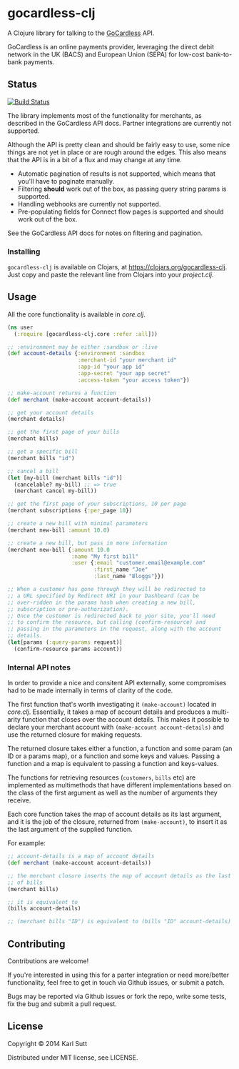 # gocardless-clj

A Clojure library for talking to the [GoCardless](https://gocardless.com) API.

GoCardless is an online payments provider, leveraging the direct debit network
in the UK (BACS) and European Union (SEPA) for low-cost bank-to-bank payments.

## Status

[![Build Status](https://travis-ci.org/karls/gocardless-clj.png?branch=master)](https://travis-ci.org/karls/gocardless-clj)

The library implements most of the functionality for merchants, as
described in the GoCardless API docs. Partner integrations are currently not
supported.

Although the API is pretty clean and should be fairly easy to use, some nice
things are not yet in place or are rough around the edges. This also means
that the API is in a bit of a flux and may change at any time.

* Automatic pagination of results is not supported, which means that you'll have
  to paginate manually.
* Filtering **should** work out of the box, as passing query string params
  is supported.
* Handling webhooks are currently not supported.
* Pre-populating fields for Connect flow pages is supported and should work out
  of the box.

See the GoCardless API docs for notes on filtering and pagination.

### Installing

`gocardless-clj` is available on Clojars, at https://clojars.org/gocardless-clj.
Just copy and paste the relevant line from Clojars into your *project.clj*.

## Usage

All the core functionality is available in *core.clj*.

```clj
(ns user
  (:require [gocardless-clj.core :refer :all]))

;; :environment may be either :sandbox or :live
(def account-details {:environment :sandbox
                      :merchant-id "your merchant id"
                      :app-id "your app id"
                      :app-secret "your app secret"
                      :access-token "your access token"})

;; make-account returns a function
(def merchant (make-account account-details))

;; get your account details
(merchant details)

;; get the first page of your bills
(merchant bills)

;; get a specific bill
(merchant bills "id")

;; cancel a bill
(let [my-bill (merchant bills "id")]
  (cancelable? my-bill) ;; => true
  (merchant cancel my-bill))

;; get the first page of your subscriptions, 10 per page
(merchant subscriptions {:per_page 10})

;; create a new bill with minimal parameters
(merchant new-bill :amount 10.0)

;; create a new bill, but pass in more information
(merchant new-bill {:amount 10.0
	                :name "My first bill"
					:user {:email "customer.email@example.com"
						   :first_name "Joe"
						   :last_name "Bloggs"}})

;; When a customer has gone through they will be redirected to
;; a URL specified by Redirect URI in your Dashboard (can be
;; over-ridden in the params hash when creating a new bill,
;; subscription or pre-authorization).
;; Once the customer is redirected back to your site, you'll need
;; to confirm the resource, but calling (confirm-resource) and
;; passing in the parameters in the request, along with the account
;; details.
(let[params (:query-params request)]
  (confirm-resource params account))
```

### Internal API notes

In order to provide a nice and consitent API externally, some compromises
had to be made internally in terms of clarity of the code.

The first function that's worth investigating it `(make-account)` located in
*core.clj*. Essentially, it takes a map of account details and produces a
multi-arity function that closes over the account details. This makes it possible
to declare your merchant account with `(make-account account-details)` and
use the returned closure for making requests.

The returned closure takes either a function, a function and some param (an ID
or a params map), or a function and some keys and values. Passing a function
and a map is equivalent to passing a function and keys-values.

The functions for retrieving resources (`customers`, `bills` etc) are
implemented as multimethods that have different implementations based on the
class of the first argument as well as the number of arguments they receive.

Each core function takes the map of account details as its last argument, and
it is the job of the closure, returned from `(make-account)`, to insert it as
the last argument of the supplied function.

For example:

```clj
;; account-details is a map of account details
(def merchant (make-account account-details))

;; the merchant closure inserts the map of account details as the last argument
;; of bills
(merchant bills)

;; it is equivalent to
(bills account-details)

;; (merchant bills "ID") is equivalent to (bills "ID" account-details) and so on
```

## Contributing

Contributions are welcome!

If you're interested in using this for a parter integration or need
more/better functionality, feel free to get in touch via Github issues,
or submit a patch.

Bugs may be reported via Github issues or fork the repo, write some tests, fix
the bug and submit a pull request.

## License

Copyright © 2014 Karl Sutt

Distributed under MIT license, see LICENSE.
